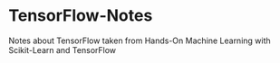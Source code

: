 # TensorFlow-Notes

Notes about TensorFlow taken from Hands-On Machine Learning with Scikit-Learn and TensorFlow 
